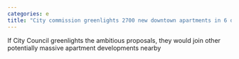 ```yaml
---
categories: e
title: "City commission greenlights 2700 new downtown apartments in 6 different proposed towers"
---
```

If City Council greenlights the ambitious proposals, they would join other potentially massive apartment developments nearby